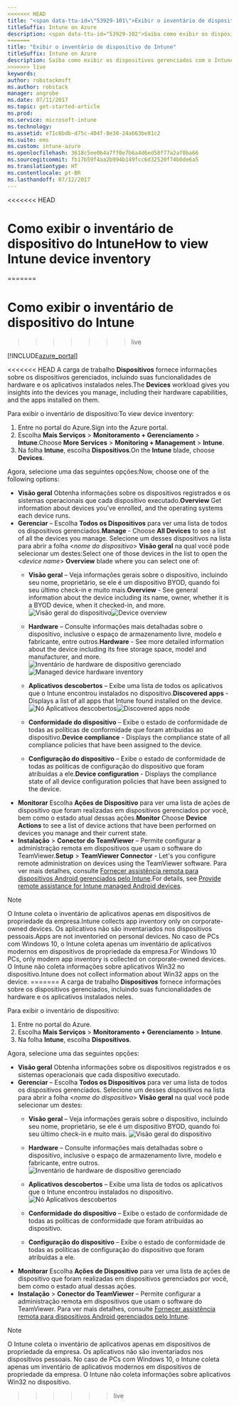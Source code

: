 ```yaml
---
<<<<<<< HEAD
title: "<span data-ttu-id=\"53929-101\">Exibir o inventário de dispositivo do Intune</span><span class=\"sxs-lookup\"><span data-stu-id=\"53929-101\">View Intune device inventory</span></span>"
titleSuffix: Intune on Azure
description: <span data-ttu-id="53929-102">Saiba como exibir os dispositivos gerenciados com o Intune e entender seu hardware e seus aplicativos instalados.</span><span class="sxs-lookup"><span data-stu-id="53929-102">Learn how to view the devices you manage with Intune, and understand their hardware and installed apps."</span></span>
=======
title: "Exibir o inventário de dispositivo do Intune"
titleSuffix: Intune on Azure
description: Saiba como exibir os dispositivos gerenciados com o Intune e entender seu hardware e seus aplicativos instalados.
>>>>>>> live
keywords: 
author: robstackmsft
ms.author: robstack
manager: angrobe
ms.date: 07/11/2017
ms.topic: get-started-article
ms.prod: 
ms.service: microsoft-intune
ms.technology: 
ms.assetid: e71c6bdb-d75c-404f-8e38-24a663be81c2
ms.suite: ems
ms.custom: intune-azure
ms.openlocfilehash: 3618c5ee0b4a7ff0e7b6a4d6ed58f77a2af0ba66
ms.sourcegitcommit: fb17b59f4aa2b994b149fcc6d32520f74b0de6a5
ms.translationtype: HT
ms.contentlocale: pt-BR
ms.lasthandoff: 07/12/2017
---
```

<<<<<<< HEAD
# <a name="how-to-view-intune-device-inventory"></a><span data-ttu-id="53929-103">Como exibir o inventário de dispositivo do Intune</span><span class="sxs-lookup"><span data-stu-id="53929-103">How to view Intune device inventory</span></span>
=======
# <a name="how-to-view-intune-device-inventory"></a>Como exibir o inventário de dispositivo do Intune
>>>>>>> live


[!INCLUDE[azure_portal](./includes/azure_portal.md)]

<<<<<<< HEAD
<span data-ttu-id="53929-104">A carga de trabalho **Dispositivos** fornece informações sobre os dispositivos gerenciados, incluindo suas funcionalidades de hardware e os aplicativos instalados neles.</span><span class="sxs-lookup"><span data-stu-id="53929-104">The **Devices** workload gives you insights into the devices you manage, including their hardware capabilities, and the apps installed on them.</span></span> 

<span data-ttu-id="53929-105">Para exibir o inventário de dispositivo:</span><span class="sxs-lookup"><span data-stu-id="53929-105">To view device inventory:</span></span>

1. <span data-ttu-id="53929-106">Entre no portal do Azure.</span><span class="sxs-lookup"><span data-stu-id="53929-106">Sign into the Azure portal.</span></span>
2. <span data-ttu-id="53929-107">Escolha **Mais Serviços** > **Monitoramento + Gerenciamento** > **Intune**.</span><span class="sxs-lookup"><span data-stu-id="53929-107">Choose **More Services** > **Monitoring + Management** > **Intune**.</span></span>
3. <span data-ttu-id="53929-108">Na folha **Intune**, escolha **Dispositivos**.</span><span class="sxs-lookup"><span data-stu-id="53929-108">On the **Intune** blade, choose **Devices**.</span></span>

<span data-ttu-id="53929-109">Agora, selecione uma das seguintes opções:</span><span class="sxs-lookup"><span data-stu-id="53929-109">Now, choose one of the following options:</span></span>

- <span data-ttu-id="53929-110">**Visão geral** Obtenha informações sobre os dispositivos registrados e os sistemas operacionais que cada dispositivo executado.</span><span class="sxs-lookup"><span data-stu-id="53929-110">**Overview** Get information about devices you've enrolled, and the operating systems each device runs.</span></span>
- <span data-ttu-id="53929-111">**Gerenciar** – Escolha **Todos os Dispositivos** para ver uma lista de todos os dispositivos gerenciados.</span><span class="sxs-lookup"><span data-stu-id="53929-111">**Manage** - Choose **All Devices** to see a list of all the devices you manage.</span></span>
    <span data-ttu-id="53929-112">Selecione um desses dispositivos na lista para abrir a folha <*nome do dispositivo*> **Visão geral** na qual você pode selecionar um destes:</span><span class="sxs-lookup"><span data-stu-id="53929-112">Select one of those devices in the list to open the <*device name*> **Overview** blade where you can select one of:</span></span>
    - <span data-ttu-id="53929-113">**Visão geral** – Veja informações gerais sobre o dispositivo, incluindo seu nome, proprietário, se ele é um dispositivo BYOD, quando foi seu último check-in e muito mais.</span><span class="sxs-lookup"><span data-stu-id="53929-113">**Overview**  - See general information about the device including its name, owner, whether it is a BYOD device, when it checked-in, and more.</span></span>
    <span data-ttu-id="53929-114">![Visão geral do dispositivo](./media/device-overview.png)</span><span class="sxs-lookup"><span data-stu-id="53929-114">![Device overview](./media/device-overview.png)</span></span>
    - <span data-ttu-id="53929-115">**Hardware** – Consulte informações mais detalhadas sobre o dispositivo, inclusive o espaço de armazenamento livre, modelo e fabricante, entre outros.</span><span class="sxs-lookup"><span data-stu-id="53929-115">**Hardware** - See more detailed information about the device including its free storage space, model and manufacturer, and more.</span></span>
    <span data-ttu-id="53929-116">![Inventário de hardware de dispositivo gerenciado](./media/hardware-inventory.png)</span><span class="sxs-lookup"><span data-stu-id="53929-116">![Managed device hardware inventory](./media/hardware-inventory.png)</span></span>
    - <span data-ttu-id="53929-117">**Aplicativos descobertos** – Exibe uma lista de todos os aplicativos que o Intune encontrou instalados no dispositivo.</span><span class="sxs-lookup"><span data-stu-id="53929-117">**Discovered apps** - Displays a list of all apps that Intune found installed on the device.</span></span>
    <span data-ttu-id="53929-118">![Nó Aplicativos descobertos](./media/detected-applications.png)</span><span class="sxs-lookup"><span data-stu-id="53929-118">![Discovered apps node](./media/detected-applications.png)</span></span>
    


    - <span data-ttu-id="53929-119">**Conformidade do dispositivo** – Exibe o estado de conformidade de todas as políticas de conformidade que foram atribuídas ao dispositivo.</span><span class="sxs-lookup"><span data-stu-id="53929-119">**Device compliance** - Displays the compliance state of all compliance policies that have been assigned to the device.</span></span>
    - <span data-ttu-id="53929-120">**Configuração do dispositivo** – Exibe o estado de conformidade de todas as políticas de configuração do dispositivo que foram atribuídas a ele.</span><span class="sxs-lookup"><span data-stu-id="53929-120">**Device configuration** - Displays the compliance state of all device configuration policies that have been assigned to the device.</span></span>
- <span data-ttu-id="53929-121">**Monitorar** Escolha **Ações de Dispositivo** para ver uma lista de ações de dispositivo que foram realizadas em dispositivos gerenciados por você, bem como o estado atual dessas ações.</span><span class="sxs-lookup"><span data-stu-id="53929-121">**Monitor** Choose **Device Actions** to see a list of device actions that have been performed on devices you manage and their current state.</span></span>
- <span data-ttu-id="53929-122">**Instalação** > **Conector do TeamViewer** – Permite configurar a administração remota em dispositivos que usam o software do TeamViewer.</span><span class="sxs-lookup"><span data-stu-id="53929-122">**Setup** > **TeamViewer Connector** - Let's you configure remote administration on devices using the TeamViewer software.</span></span> <span data-ttu-id="53929-123">Para ver mais detalhes, consulte [Fornecer assistência remota para dispositivos Android gerenciados pelo Intune](/intune/device-profile-android-teamviewer).</span><span class="sxs-lookup"><span data-stu-id="53929-123">For details, see [Provide remote assistance for Intune managed Android devices](/intune/device-profile-android-teamviewer).</span></span>

>[!NOTE]
> <span data-ttu-id="53929-124">O Intune coleta o inventário de aplicativos apenas em dispositivos de propriedade da empresa.</span><span class="sxs-lookup"><span data-stu-id="53929-124">Intune collects app inventory only on corporate-owned devices.</span></span> <span data-ttu-id="53929-125">Os aplicativos não são inventariados nos dispositivos pessoais.</span><span class="sxs-lookup"><span data-stu-id="53929-125">Apps are not inventoried on personal devices.</span></span> <span data-ttu-id="53929-126">No caso de PCs com Windows 10, o Intune coleta apenas um inventário de aplicativos modernos em dispositivos de propriedade da empresa.</span><span class="sxs-lookup"><span data-stu-id="53929-126">For Windows 10 PCs, only modern app inventory is collected on corporate-owned devices.</span></span> <span data-ttu-id="53929-127">O Intune não coleta informações sobre aplicativos Win32 no dispositivo.</span><span class="sxs-lookup"><span data-stu-id="53929-127">Intune does not collect information about Win32 apps on the device.</span></span>
=======
A carga de trabalho **Dispositivos** fornece informações sobre os dispositivos gerenciados, incluindo suas funcionalidades de hardware e os aplicativos instalados neles. 

Para exibir o inventário de dispositivo:

1. Entre no portal do Azure.
2. Escolha **Mais Serviços** > **Monitoramento + Gerenciamento** > **Intune**.
3. Na folha **Intune**, escolha **Dispositivos**.

Agora, selecione uma das seguintes opções:

- **Visão geral** Obtenha informações sobre os dispositivos registrados e os sistemas operacionais que cada dispositivo executado.
- **Gerenciar** – Escolha **Todos os Dispositivos** para ver uma lista de todos os dispositivos gerenciados.
    Selecione um desses dispositivos na lista para abrir a folha <*nome do dispositivo*> **Visão geral** na qual você pode selecionar um destes:
    - **Visão geral** – Veja informações gerais sobre o dispositivo, incluindo seu nome, proprietário, se ele é um dispositivo BYOD, quando foi seu último check-in e muito mais.
    ![Visão geral do dispositivo](./media/device-overview.png)
    - **Hardware** – Consulte informações mais detalhadas sobre o dispositivo, inclusive o espaço de armazenamento livre, modelo e fabricante, entre outros.
    ![Inventário de hardware de dispositivo gerenciado](./media/hardware-inventory.png)
    - **Aplicativos descobertos** – Exibe uma lista de todos os aplicativos que o Intune encontrou instalados no dispositivo.
    ![Nó Aplicativos descobertos](./media/detected-applications.png)
    


    - **Conformidade do dispositivo** – Exibe o estado de conformidade de todas as políticas de conformidade que foram atribuídas ao dispositivo.
    - **Configuração do dispositivo** – Exibe o estado de conformidade de todas as políticas de configuração do dispositivo que foram atribuídas a ele.
- **Monitorar** Escolha **Ações de Dispositivo** para ver uma lista de ações de dispositivo que foram realizadas em dispositivos gerenciados por você, bem como o estado atual dessas ações.
- **Instalação** > **Conector do TeamViewer** – Permite configurar a administração remota em dispositivos que usam o software do TeamViewer. Para ver mais detalhes, consulte [Fornecer assistência remota para dispositivos Android gerenciados pelo Intune](/intune/device-profile-android-teamviewer).

>[!NOTE]
> O Intune coleta o inventário de aplicativos apenas em dispositivos de propriedade da empresa. Os aplicativos não são inventariados nos dispositivos pessoais. No caso de PCs com Windows 10, o Intune coleta apenas um inventário de aplicativos modernos em dispositivos de propriedade da empresa. O Intune não coleta informações sobre aplicativos Win32 no dispositivo.
>>>>>>> live
